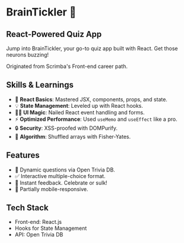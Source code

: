 # BrainTickler 🚀

## React-Powered Quiz App

Jump into BrainTickler, your go-to quiz app built with React. Get those neurons buzzing!

Originated from Scrimba's Front-end career path.

## Skills & Learnings

- 🚀 **React Basics**: Mastered JSX, components, props, and state.
- 💡 **State Management**: Leveled up with React hooks.
- 👨‍💻 **UI Magic**: Nailed React event handling and forms.
- ⚡ **Optimized Performance**: Used `useMemo` and `useEffect` like a pro.
- 🔒 **Security**: XSS-proofed with DOMPurify.
- 🎲 **Algorithm**: Shuffled arrays with Fisher-Yates.

## Features

- 🎲 Dynamic questions via Open Trivia DB.
- ✅ Interactive multiple-choice format.
- 🎉 Instant feedback. Celebrate or sulk!
- 📱 Partially mobile-responsive.

## Tech Stack

- Front-end: React.js
- Hooks for State Management
- API: Open Trivia DB
